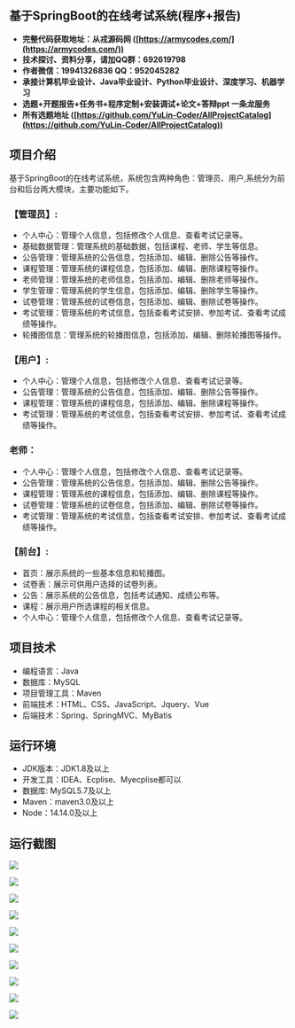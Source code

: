 ## 基于SpringBoot的在线考试系统(程序+报告)

- <b>完整代码获取地址：从戎源码网 ([https://armycodes.com/](https://armycodes.com/))</b>
- <b>技术探讨、资料分享，请加QQ群：692619798</b> 
- <b>作者微信：19941326836  QQ：952045282</b> 
- <b>承接计算机毕业设计、Java毕业设计、Python毕业设计、深度学习、机器学习</b>
- <b>选题+开题报告+任务书+程序定制+安装调试+论文+答辩ppt 一条龙服务</b>
- <b>所有选题地址 ([https://github.com/YuLin-Coder/AllProjectCatalog](https://github.com/YuLin-Coder/AllProjectCatalog)) </b>

## 项目介绍
基于SpringBoot的在线考试系统，系统包含两种角色：管理员、用户,系统分为前台和后台两大模块，主要功能如下。

### 【管理员】:
- 个人中心：管理个人信息，包括修改个人信息、查看考试记录等。
- 基础数据管理：管理系统的基础数据，包括课程、老师、学生等信息。
- 公告管理：管理系统的公告信息，包括添加、编辑、删除公告等操作。
- 课程管理：管理系统的课程信息，包括添加、编辑、删除课程等操作。
- 老师管理：管理系统的老师信息，包括添加、编辑、删除老师等操作。
- 学生管理：管理系统的学生信息，包括添加、编辑、删除学生等操作。
- 试卷管理：管理系统的试卷信息，包括添加、编辑、删除试卷等操作。
- 考试管理：管理系统的考试信息，包括查看考试安排、参加考试、查看考试成绩等操作。
- 轮播图信息：管理系统的轮播图信息，包括添加、编辑、删除轮播图等操作。

### 【用户】:
- 个人中心：管理个人信息，包括修改个人信息、查看考试记录等。
- 公告管理：管理系统的公告信息，包括添加、编辑、删除公告等操作。
- 课程管理：管理系统的课程信息，包括添加、编辑、删除课程等操作。
- 考试管理：管理系统的考试信息，包括查看考试安排、参加考试、查看考试成绩等操作。

### 老师：
- 个人中心：管理个人信息，包括修改个人信息、查看考试记录等。
- 公告管理：管理系统的公告信息，包括添加、编辑、删除公告等操作。
- 课程管理：管理系统的课程信息，包括添加、编辑、删除课程等操作。
- 试卷管理：管理系统的试卷信息，包括添加、编辑、删除试卷等操作。
- 考试管理：管理系统的考试信息，包括查看考试安排、参加考试、查看考试成绩等操作。
    
### 【前台】:
- 首页：展示系统的一些基本信息和轮播图。
- 试卷表：展示可供用户选择的试卷列表。
- 公告：展示系统的公告信息，包括考试通知、成绩公布等。
- 课程：展示用户所选课程的相关信息。
- 个人中心：管理个人信息，包括修改个人信息、查看考试记录等。

## 项目技术
- 编程语言：Java
- 数据库：MySQL
- 项目管理工具：Maven
- 前端技术：HTML、CSS、JavaScript、Jquery、Vue
- 后端技术：Spring、SpringMVC、MyBatis

## 运行环境
- JDK版本：JDK1.8及以上
- 开发工具：IDEA、Ecplise、Myecplise都可以
- 数据库: MySQL5.7及以上
- Maven：maven3.0及以上
- Node：14.14.0及以上

## 运行截图
![](screenshot/1.png)

![](screenshot/2.png)

![](screenshot/3.png)

![](screenshot/4.png)

![](screenshot/5.png)

![](screenshot/6.png)

![](screenshot/7.png)

![](screenshot/8.png)

![](screenshot/9.png)

![](screenshot/10.png)
